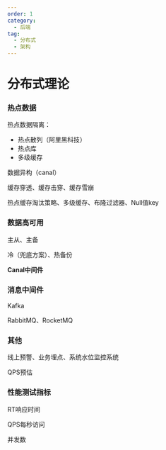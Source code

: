 ```yaml
---
order: 1
category:
  - 后端
tag:
  - 分布式
  - 架构
---
```

# 分布式理论

### 热点数据

热点数据隔离：

- 热点散列（阿里黑科技）
- 热点库
- 多级缓存



数据异构（canal）



缓存穿透、缓存击穿、缓存雪崩

热点缓存淘汰策略、多级缓存、布隆过滤器、Null值key



### 数据高可用

主从、主备

冷（兜底方案）、热备份

**Canal中间件**



### 消息中间件

Kafka

RabbitMQ、RocketMQ



### 其他

线上预警、业务埋点、系统水位监控系统

QPS预估



### 性能测试指标

RT响应时间

QPS每秒访问

并发数
